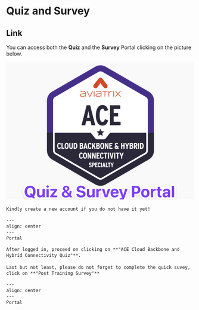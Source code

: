 # Quiz and Survey

## Link
You can access both the **Quiz** and the **Survey** Portal clicking on the picture below. 

<a href="https://ace.aviatrix.com/ace-cloud-backbone-and-hybrid-connectivity-quiz" target="_blank">

![My image](images/quiz.png)

</a>

```{caution}
Kindly create a new account if you do not have it yet!
```

```{figure} images/new-account.png
---
align: center
---
Portal
```

```{important}
After logged in, proceed on clicking on **"ACE Cloud Backbone and Hybrid Connectivity Quiz"**.

Last but not least, please do not forget to complete the quick suvey, click on **"Post Training Survey"**
```

```{figure} images/survey.png
---
align: center
---
Portal
```
